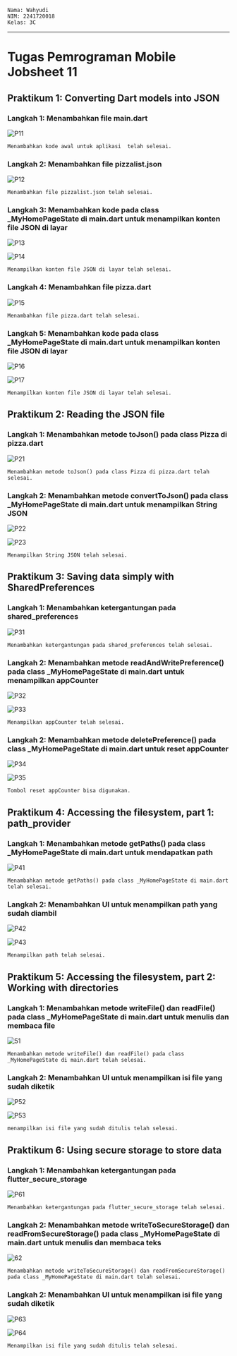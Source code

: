 ```text
Nama: Wahyudi
NIM: 2241720018
Kelas: 3C
```

---

# Tugas Pemrograman Mobile Jobsheet 11

## Praktikum 1: Converting Dart models into JSON

### Langkah 1: Menambahkan file main.dart

![P11](img/P11.png)

```text
Menambahkan kode awal untuk aplikasi  telah selesai.
```

### Langkah 2: Menambahkan file pizzalist.json

![P12](img/P12.png)

```text
Menambahkan file pizzalist.json telah selesai.
```

### Langkah 3: Menambahkan kode pada class _MyHomePageState di main.dart untuk menampilkan konten file JSON di layar

![P13](img/P13.png)

![P14](img/P14.png)

```text
Menampilkan konten file JSON di layar telah selesai.
```

### Langkah 4: Menambahkan file pizza.dart

![P15](img/P15.png)

```text
Menambahkan file pizza.dart telah selesai.
```

### Langkah 5: Menambahkan kode pada class _MyHomePageState di main.dart untuk menampilkan konten file JSON di layar

![P16](img/P16.png)

![P17](img/P17.png)

```text
Menampilkan konten file JSON di layar telah selesai.
```

## Praktikum 2:  Reading the JSON file

### Langkah 1: Menambahkan metode toJson() pada class Pizza di pizza.dart

![P21](img/P21.png)

```text
Menambahkan metode toJson() pada class Pizza di pizza.dart telah selesai.
```

### Langkah 2: Menambahkan metode convertToJson() pada class _MyHomePageState di main.dart untuk menampilkan String JSON

![P22](img/P22.png)

![P23](img/P23.png)

```text
Menampilkan String JSON telah selesai.
```

## Praktikum 3: Saving data simply with SharedPreferences

### Langkah 1: Menambahkan ketergantungan pada shared_preferences

![P31](img/P31.png)

```text
Menambahkan ketergantungan pada shared_preferences telah selesai.
```

### Langkah 2: Menambahkan metode readAndWritePreference() pada class _MyHomePageState di main.dart untuk menampilkan appCounter

![P32](img/P32.png)

![P33](img/P33.png)

```text
Menampilkan appCounter telah selesai.
```

### Langkah 2: Menambahkan metode deletePreference() pada class _MyHomePageState di main.dart untuk reset appCounter

![P34](img/P34.png)

![P35](img/P35.png)

```text
Tombol reset appCounter bisa digunakan.
```

## Praktikum 4: Accessing the filesystem, part 1: path_provider

### Langkah 1: Menambahkan metode getPaths() pada class _MyHomePageState di main.dart untuk mendapatkan path

![P41](img/P41.png)

```text
Menambahkan metode getPaths() pada class _MyHomePageState di main.dart telah selesai.
```

### Langkah 2: Menambahkan UI untuk menampilkan path yang sudah diambil

![P42](img/P42.png)

![P43](img/P43.png)

```text
Menampilkan path telah selesai.
```

## Praktikum 5: Accessing the filesystem, part 2: Working with directories

### Langkah 1: Menambahkan metode writeFile() dan readFile() pada class _MyHomePageState di main.dart untuk menulis dan membaca file

![51](img/P51.png)

```text
Menambahkan metode writeFile() dan readFile() pada class _MyHomePageState di main.dart telah selesai.
```

### Langkah 2: Menambahkan UI untuk menampilkan isi file yang sudah diketik

![P52](img/P52.png)

![P53](img/P53.png)

```text
menampilkan isi file yang sudah ditulis telah selesai.
```

## Praktikum 6: Using secure storage to store data

### Langkah 1: Menambahkan ketergantungan pada flutter_secure_storage

![P61](img/P61.png)

```text
Menambahkan ketergantungan pada flutter_secure_storage telah selesai.
```

### Langkah 2: Menambahkan metode writeToSecureStorage() dan readFromSecureStorage() pada class _MyHomePageState di main.dart untuk menulis dan membaca teks

![62](img/P62.png)

```text
Menambahkan metode writeToSecureStorage() dan readFromSecureStorage() pada class _MyHomePageState di main.dart telah selesai.
```

### Langkah 2: Menambahkan UI untuk menampilkan isi file yang sudah diketik

![P63](img/P63.png)

![P64](img/P64.png)

```text
Menampilkan isi file yang sudah ditulis telah selesai.
```

